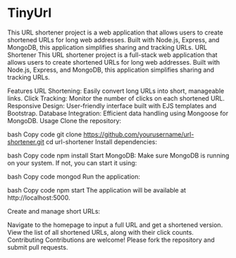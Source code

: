 # TinyUrl
This URL shortener project is a  web application that allows users to create shortened URLs for long web addresses. Built with Node.js, Express, and MongoDB, this application simplifies sharing and tracking URLs.
URL Shortener
This URL shortener project is a full-stack web application that allows users to create shortened URLs for long web addresses. Built with Node.js, Express, and MongoDB, this application simplifies sharing and tracking URLs.

Features
URL Shortening: Easily convert long URLs into short, manageable links.
Click Tracking: Monitor the number of clicks on each shortened URL.
Responsive Design: User-friendly interface built with EJS templates and Bootstrap.
Database Integration: Efficient data handling using Mongoose for MongoDB.
Usage
Clone the repository:

bash
Copy code
git clone https://github.com/yourusername/url-shortener.git
cd url-shortener
Install dependencies:

bash
Copy code
npm install
Start MongoDB:
Make sure MongoDB is running on your system. If not, you can start it using:

bash
Copy code
mongod
Run the application:

bash
Copy code
npm start
The application will be available at http://localhost:5000.

Create and manage short URLs:

Navigate to the homepage to input a full URL and get a shortened version.
View the list of all shortened URLs, along with their click counts.
Contributing
Contributions are welcome! Please fork the repository and submit pull requests.
